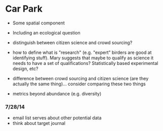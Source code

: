 # Car Park

- Some spatial component
- Including an ecological question
- distinguish between citizen science and crowd sourcing?

- how to define what is "research" (e.g. "expert" birders are good at identifying stuff). Mary suggests that maybe to qualify as science it needs to have a set of qualifications? Statistically based experimental design, etc?

- difference between crowd sourcing and citizen science (are they actually the same thing)... consider comparing these two things

- metrics beyond abundance (e.g. diversity)

### 7/28/14
- email list serves about other potential data
- think about target journal

